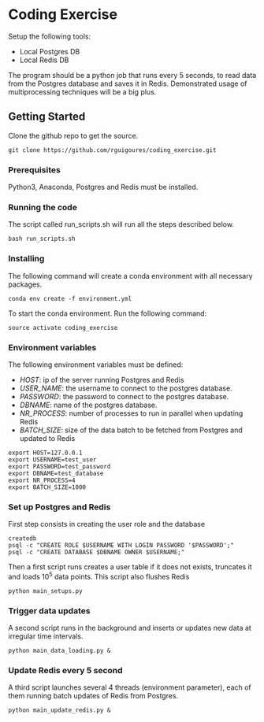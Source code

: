 # Coding Exercise

Setup the following tools:
- Local Postgres DB
- Local Redis DB

The program should be a python job that runs every 5 seconds, to read data from the Postgres database and saves it in 
Redis. Demonstrated usage of multiprocessing techniques will be a big plus.


## Getting Started

Clone the github repo to get the source.

```
git clone https://github.com/rguigoures/coding_exercise.git
```


### Prerequisites

Python3, Anaconda, Postgres and Redis must be installed. 

### Running the code

The script called run_scripts.sh will run all the steps described below.

```
bash run_scripts.sh
```

### Installing

The following command will create a conda environment with all necessary packages.

```
conda env create -f environment.yml
```

To start the conda environment. Run the following command:
```
source activate coding_exercise
```

### Environment variables

The following environment variables must be defined:

- _HOST_: ip of the server running Postgres and Redis
- _USER_NAME_: the username to connect to the postgres database. 
- _PASSWORD_: the password to connect to the postgres database. 
- _DBNAME_: name of the postgres database. 
- _NR_PROCESS_: number of processes to run in parallel when updating Redis
- _BATCH_SIZE_: size of the data batch to be fetched from Postgres and updated to Redis

```
export HOST=127.0.0.1
export USERNAME=test_user
export PASSWORD=test_password
export DBNAME=test_database
export NR_PROCESS=4
export BATCH_SIZE=1000
```

### Set up Postgres and Redis

First step consists in creating the user role and the database

```
createdb
psql -c "CREATE ROLE $USERNAME WITH LOGIN PASSWORD '$PASSWORD';"
psql -c "CREATE DATABASE $DBNAME OWNER $USERNAME;"
```
Then a first script runs creates a user table if it does not exists, truncates it and loads $10^5$ data points.
This script also flushes Redis

```
python main_setups.py
```

### Trigger data updates

A second script runs in the background and inserts or updates new data at irregular time intervals.

```
python main_data_loading.py &
```

### Update Redis every 5 second

A third script launches several 4 threads (environment parameter), each of them running batch updates of Redis from Postgres.

```
python main_update_redis.py &
```